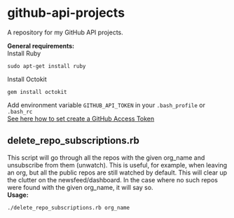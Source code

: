 github-api-projects
===================

A repository for my GitHub API projects.

**General requirements:**  
Install Ruby
```
sudo apt-get install ruby
```
Install Octokit  
```
gem install octokit
```
Add environment variable `GITHUB_API_TOKEN` in your `.bash_profile` or `.bash_rc`  
[See here how to set create a GitHub Access Token](https://help.github.com/articles/creating-an-access-token-for-command-line-use)

## delete_repo_subscriptions.rb

This script will go through all the repos with the given org_name and unsubscribe from them (unwatch). This is useful, for example, when leaving an org, but all the public repos are still watched by default. This will clear up the clutter on the newsfeed/dashboard. In the case where no such repos were found with the given org_name, it will say so.  
**Usage:**
```
./delete_repo_subscriptions.rb org_name
```
